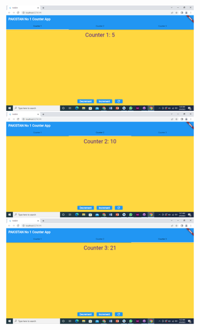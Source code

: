 <img src="https://github.com/naeem92/MobileApplication/blob/main/counter_app/screenshort/Counter%201.png">
<img src="https://github.com/naeem92/MobileApplication/blob/main/counter_app/screenshort/Counter%202.png">
<img src="https://github.com/naeem92/MobileApplication/blob/main/counter_app/screenshort/Counter%203.png">
